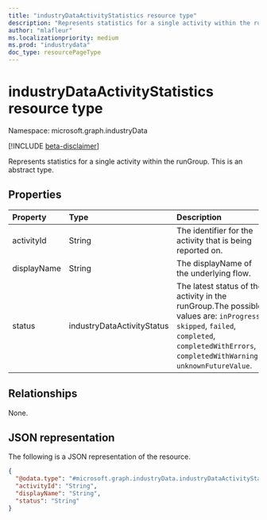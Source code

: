 ```yaml
---
title: "industryDataActivityStatistics resource type"
description: "Represents statistics for a single activity within the runGroup."
author: "mlafleur"
ms.localizationpriority: medium
ms.prod: "industrydata"
doc_type: resourcePageType
---
```


# industryDataActivityStatistics resource type

Namespace: microsoft.graph.industryData

[!INCLUDE [beta-disclaimer](../../includes/beta-disclaimer.md)]

Represents statistics for a single activity within the runGroup.
This is an abstract type.

## Properties

| Property    | Type                       | Description                                                                                                                                                                                      |
| :---------- | :------------------------- | :----------------------------------------------------------------------------------------------------------------------------------------------------------------------------------------------- |
| activityId  | String                     | The identifier for the activity that is being reported on.                                                                                                                                       |
| displayName | String                     | The displayName of the underlying flow.                                                                                                                                                          |
| status      | industryDataActivityStatus | The latest status of the activity in the runGroup.The possible values are: `inProgress`, `skipped`, `failed`, `completed`, `completedWithErrors`, `completedWithWarnings`, `unknownFutureValue`. |

## Relationships

None.

## JSON representation

The following is a JSON representation of the resource.

<!-- {
  "blockType": "resource",
  "@odata.type": "microsoft.graph.industryData.industryDataActivityStatistics"
}
-->

```json
{
  "@odata.type": "#microsoft.graph.industryData.industryDataActivityStatistics",
  "activityId": "String",
  "displayName": "String",
  "status": "String"
}
```
